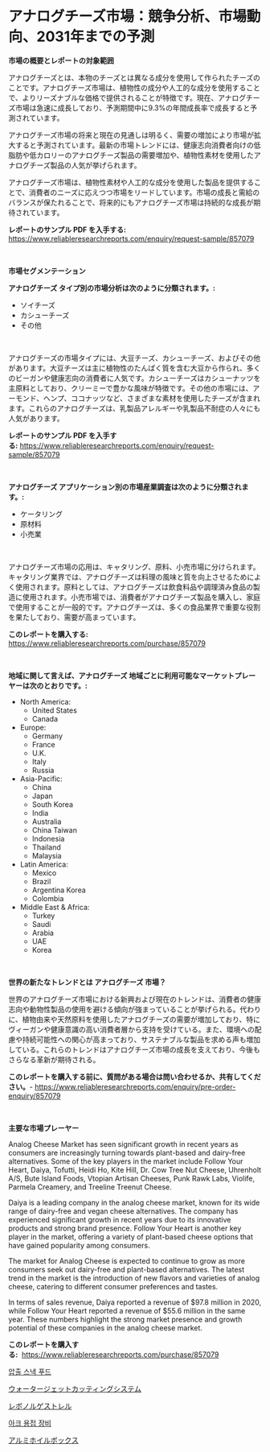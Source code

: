 <p><h1>アナログチーズ市場：競争分析、市場動向、2031年までの予測</h1></p><p><strong>市場の概要とレポートの対象範囲</strong></p>
<p><p>アナログチーズとは、本物のチーズとは異なる成分を使用して作られたチーズのことです。アナログチーズ市場は、植物性の成分や人工的な成分を使用することで、よりリーズナブルな価格で提供されることが特徴です。現在、アナログチーズ市場は急速に成長しており、予測期間中に9.3%の年間成長率で成長すると予測されています。</p><p>アナログチーズ市場の将来と現在の見通しは明るく、需要の増加により市場が拡大すると予測されています。最新の市場トレンドには、健康志向消費者向けの低脂肪や低カロリーのアナログチーズ製品の需要増加や、植物性素材を使用したアナログチーズ製品の人気が挙げられます。</p><p>アナログチーズ市場は、植物性素材や人工的な成分を使用した製品を提供することで、消費者のニーズに応えつつ市場をリードしています。市場の成長と需給のバランスが保たれることで、将来的にもアナログチーズ市場は持続的な成長が期待されています。</p></p>
<p><strong>レポートのサンプル PDF を入手する:</strong> <a href="https://www.reliableresearchreports.com/enquiry/request-sample/857079">https://www.reliableresearchreports.com/enquiry/request-sample/857079</a></p>
<p>&nbsp;</p>
<p><strong>市場セグメンテーション</strong></p>
<p><strong>アナログチーズ タイプ別の市場分析は次のように分類されます。:</strong></p>
<p><ul><li>ソイチーズ</li><li>カシューチーズ</li><li>その他</li></ul></p>
<p>&nbsp;</p>
<p><p>アナログチーズの市場タイプには、大豆チーズ、カシューチーズ、およびその他があります。大豆チーズは主に植物性のたんぱく質を含む大豆から作られ、多くのビーガンや健康志向の消費者に人気です。カシューチーズはカシューナッツを主原料としており、クリーミーで豊かな風味が特徴です。その他の市場には、アーモンド、ヘンプ、ココナッツなど、さまざまな素材を使用したチーズが含まれます。これらのアナログチーズは、乳製品アレルギーや乳製品不耐症の人々にも人気があります。</p></p>
<p><strong>レポートのサンプル PDF を入手する:</strong>&nbsp;<a href="https://www.reliableresearchreports.com/enquiry/request-sample/857079">https://www.reliableresearchreports.com/enquiry/request-sample/857079</a></p>
<p>&nbsp;</p>
<p><strong> アナログチーズ アプリケーション別の市場産業調査は次のように分類されます。:</strong></p>
<p><ul><li>ケータリング</li><li>原材料</li><li>小売業</li></ul></p>
<p>&nbsp;</p>
<p><p>アナログチーズ市場の応用は、キャタリング、原料、小売市場に分けられます。キャタリング業界では、アナログチーズは料理の風味と質を向上させるためによく使用されます。原料としては、アナログチーズは飲食料品や調理済み食品の製造に使用されます。小売市場では、消費者がアナログチーズ製品を購入し、家庭で使用することが一般的です。アナログチーズは、多くの食品業界で重要な役割を果たしており、需要が高まっています。</p></p>
<p><strong>このレポートを購入する:</strong>&nbsp; <a href="https://www.reliableresearchreports.com/purchase/857079">https://www.reliableresearchreports.com/purchase/857079</a></p>
<p>&nbsp;</p>
<p><strong>地域に関して言えば、アナログチーズ 地域ごとに利用可能なマーケットプレーヤーは次のとおりです。:</strong></p>
<p><ul>
    <li>
        North America:
        <ul>
            <li>United States</li>
            <li>Canada</li>
        </ul>
    </li>
    <li>
        Europe:
        <ul>
            <li>Germany</li>
            <li>France</li>
            <li>U.K.</li>
            <li>Italy</li>
            <li>Russia</li>
        </ul>
    </li>
    <li>
        Asia-Pacific:
        <ul>
            <li>China</li>
            <li>Japan</li>
            <li>South Korea</li>
            <li>India</li>
            <li>Australia</li>
            <li>China Taiwan</li>
            <li>Indonesia</li>
            <li>Thailand</li>
            <li>Malaysia</li>
        </ul>
    </li>
    <li>
        Latin America:
        <ul>
            <li>Mexico</li>
            <li>Brazil</li>
            <li>Argentina Korea</li>
            <li>Colombia</li>
        </ul>
    </li>
    <li>
        Middle East & Africa:
        <ul>
            <li>Turkey</li>
            <li>Saudi</li>
            <li>Arabia</li>
            <li>UAE</li>
            <li>Korea</li>
        </ul>
    </li>
    </ul></p>
<p>&nbsp;</p>
<p><strong>世界の新たなトレンドとは アナログチーズ 市場？</strong></p>
<p><p>世界のアナログチーズ市場における新興および現在のトレンドは、消費者の健康志向や動物性製品の使用を避ける傾向が強まっていることが挙げられる。代わりに、植物由来や天然原料を使用したアナログチーズの需要が増加しており、特にヴィーガンや健康意識の高い消費者層から支持を受けている。また、環境への配慮や持続可能性への関心が高まっており、サステナブルな製品を求める声も増加している。これらのトレンドはアナログチーズ市場の成長を支えており、今後もさらなる革新が期待される。</p></p>
<p><strong>このレポートを購入する前に、質問がある場合は問い合わせるか、共有してください。</strong>- <a href="https://www.reliableresearchreports.com/enquiry/pre-order-enquiry/857079">https://www.reliableresearchreports.com/enquiry/pre-order-enquiry/857079</a></p>
<p>&nbsp;</p>
<p><strong>主要な市場プレーヤー</strong></p>
<p><p>Analog Cheese Market has seen significant growth in recent years as consumers are increasingly turning towards plant-based and dairy-free alternatives. Some of the key players in the market include Follow Your Heart, Daiya, Tofutti, Heidi Ho, Kite Hill, Dr. Cow Tree Nut Cheese, Uhrenholt A/S, Bute Island Foods, Vtopian Artisan Cheeses, Punk Rawk Labs, Violife, Parmela Creamery, and Treeline Treenut Cheese.</p><p>Daiya is a leading company in the analog cheese market, known for its wide range of dairy-free and vegan cheese alternatives. The company has experienced significant growth in recent years due to its innovative products and strong brand presence. Follow Your Heart is another key player in the market, offering a variety of plant-based cheese options that have gained popularity among consumers.</p><p>The market for Analog Cheese is expected to continue to grow as more consumers seek out dairy-free and plant-based alternatives. The latest trend in the market is the introduction of new flavors and varieties of analog cheese, catering to different consumer preferences and tastes.</p><p>In terms of sales revenue, Daiya reported a revenue of $97.8 million in 2020, while Follow Your Heart reported a revenue of $55.6 million in the same year. These numbers highlight the strong market presence and growth potential of these companies in the analog cheese market.</p></p>
<p><strong>このレポートを購入する:</strong>&nbsp;&nbsp;<a href="https://www.reliableresearchreports.com/purchase/857079">https://www.reliableresearchreports.com/purchase/857079</a></p>
<p><p><a href="https://medium.com/@joananitzsche/%EC%99%B8%ED%94%BC-%EC%8A%A4%EB%82%B5-%EC%8B%9D%ED%92%88-%EC%8B%9C%EC%9E%A5-2031%EB%85%84%EA%B9%8C%EC%A7%80%EC%9D%98-%ED%8A%B8%EB%A0%8C%EB%93%9C-%EC%98%88%EC%B8%A1-%EB%B0%8F-%EA%B2%BD%EC%9F%81-%EB%B6%84%EC%84%9D-bcc15c1e8c2c">압출 스낵 푸드</a></p><p><a href="https://medium.com/@kaitlensen45645/%E6%AC%A1%E3%81%AE%E6%96%87%E7%AB%A0%E3%82%92%E6%97%A5%E6%9C%AC%E8%AA%9E%E3%81%AB%E7%BF%BB%E8%A8%B3%E3%81%97%E3%81%A6%E3%81%8F%E3%81%A0%E3%81%95%E3%81%84-%E3%82%A6%E3%82%A9%E3%83%BC%E3%82%BF%E3%83%BC%E3%82%B8%E3%82%A7%E3%83%83%E3%83%88%E5%88%87%E6%96%AD%E3%82%B7%E3%82%B9%E3%83%86%E3%83%A0%E5%B8%82%E5%A0%B4%E5%B1%95%E6%9C%9B-%E6%A5%AD%E7%95%8C%E6%A6%82%E8%A6%81%E3%81%A8%E4%BA%88%E6%B8%AC-2024%E5%B9%B4%E3%81%8B%E3%82%892031%E5%B9%B4-78ff230cfa5d">ウォータージェットカッティングシステム</a></p><p><a href="https://github.com/SantosDicki04/Market-Research-Report-List-1/blob/main/498056217155.md">レボノルゲストレル</a></p><p><a href="https://medium.com/@bennyuigleyjks/%EC%95%84%ED%81%AC%EC%9A%A9%EC%A0%91%EC%9E%A5%EB%B9%84-%EC%8B%9C%EC%9E%A5-%EB%B6%84%EC%84%9D-%EA%B8%80%EB%A1%9C%EB%B2%8C-%EC%82%B0%EC%97%85-%EC%A0%84%EB%A7%9D-%EB%B0%8F-%EC%98%88%EC%B8%A1-2024-2031-d660a0a95abc">아크 용접 장비</a></p><p><a href="https://medium.com/@rocklobster885/%E3%82%A2%E3%83%AB%E3%83%9F%E7%AE%94%E7%AE%B1%E3%81%AE%E5%B8%82%E5%A0%B4%E8%A6%8F%E6%A8%A1-%E5%B8%82%E5%A0%B4%E5%B1%95%E6%9C%9B%E3%81%A8%E5%B8%82%E5%A0%B4%E4%BA%88%E6%B8%AC-2024%E5%B9%B4%E3%81%8B%E3%82%892031%E5%B9%B4-0303382f337a">アルミホイルボックス</a></p></p>